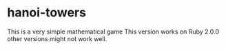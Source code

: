 # hanoi-towers
This is a very simple mathematical game
This version works on Ruby 2.0.0 other versions might not work well. 

